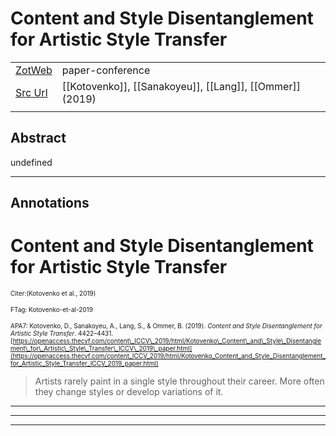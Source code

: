 
# Content and Style Disentanglement for Artistic Style Transfer



|       |       |       |
|  ---  |  ---  |  ---  |
|   [ZotWeb](http://zotero.org/users/180474/items/QHUTRIZI)    | paper-conference      |       |
|   [Src Url](https://openaccess.thecvf.com/content_ICCV_2019/html/Kotovenko_Content_and_Style_Disentanglement_for_Artistic_Style_Transfer_ICCV_2019_paper.html)    |  [[Kotovenko]], [[Sanakoyeu]], [[Lang]], [[Ommer]] (2019)     |       |
|       |       |       |


## Abstract

undefined

----

## Annotations

Content and Style Disentanglement for Artistic Style Transfer
=============================================================



<font size=-3>Citer:(Kotovenko et al., 2019)

FTag: Kotovenko-et-al-2019

APA7: Kotovenko, D., Sanakoyeu, A., Lang, S., & Ommer, B. (2019). _Content and Style Disentanglement for Artistic Style Transfer_. 4422–4431. [https://openaccess.thecvf.com/content\_ICCV\_2019/html/Kotovenko\_Content\_and\_Style\_Disentanglement\_for\_Artistic\_Style\_Transfer\_ICCV\_2019\_paper.html](https://openaccess.thecvf.com/content_ICCV_2019/html/Kotovenko_Content_and_Style_Disentanglement_for_Artistic_Style_Transfer_ICCV_2019_paper.html)</font>



>Artists rarely paint in a single style throughout their career. More often they change styles or develop variations of it.
----------------------------------------------------------------------------------------------------------------------------






----

----

